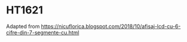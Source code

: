 # HT1621

Adapted from https://nicuflorica.blogspot.com/2018/10/afisaj-lcd-cu-6-cifre-din-7-segmente-cu.html
